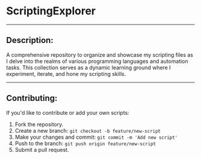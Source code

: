 # ScriptingExplorer

-------------

## Description:
A comprehensive repository to organize and showcase my scripting files as I delve into the realms of various programming languages and automation tasks. This collection serves as a dynamic learning ground where I experiment, iterate, and hone my scripting skills.

-------------
## Contributing:
If you'd like to contribute or add your own scripts:
1. Fork the repository.
2. Create a new branch: `git checkout -b feature/new-script`
3. Make your changes and commit: `git commit -m 'Add new script'`
4. Push to the branch: `git push origin feature/new-script`
5. Submit a pull request.
